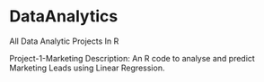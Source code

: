# DataAnalytics
All Data Analytic Projects In R

Project-1-Marketing
Description: An R code to analyse and predict Marketing Leads using Linear Regression.

